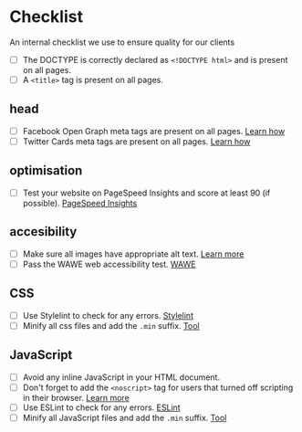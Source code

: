 # Checklist

An internal checklist we use to ensure quality for our clients

- [ ] The DOCTYPE is correctly declared as `<!DOCTYPE html>` and is present on all pages.
- [ ] A `<title>` tag is present on all pages.

## head

- [ ] Facebook Open Graph meta tags are present on all pages. [Learn how](resources/open-graph.md)
- [ ] Twitter Cards meta tags are present on all pages. [Learn how](resources/twitter-cards.md)

## optimisation

- [ ] Test your website on PageSpeed Insights and score at least 90 (if possible). [PageSpeed Insights]([https://pagespeed.web.dev)

## accesibility

- [ ] Make sure all images have appropriate alt text. [Learn more](resources/alt-text.md)
- [ ] Pass the WAWE web accessibility test. [WAWE](https://wave.webaim.org)

## CSS

- [ ] Use Stylelint to check for any errors. [Stylelint](https://stylelint.io)
- [ ] Minify all css files and add the `.min` suffix. [Tool](https://github.com/ben-eb/cssnano)

## JavaScript

- [ ] Avoid any inline JavaScript in your HTML document.
- [ ] Don't forget to add the `<noscript>` tag for users that turned off scripting in their browser. [Learn more](https://developer.mozilla.org/en-US/docs/Web/HTML/Element/noscript)
- [ ] Use ESLint to check for any errors. [ESLint](https://eslint.org)
- [ ] Minify all JavaScript files and add the `.min` suffix. [Tool](https://github.com/mishoo/UglifyJS2)
